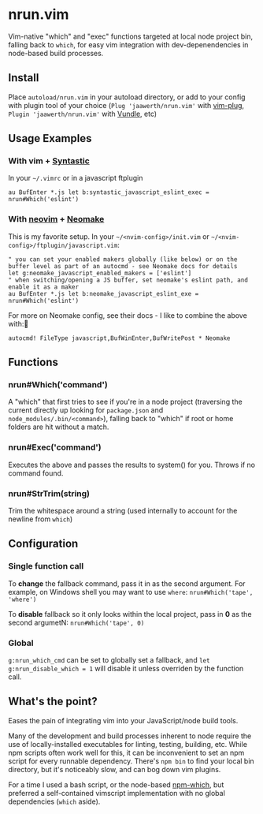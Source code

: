 # nrun.vim
Vim-native "which" and "exec" functions targeted at local node project bin, falling back to `which`, for easy vim integration with dev-depenendencies in node-based build processes.

## Install
Place `autoload/nrun.vim` in your autoload directory, or add to your config with plugin tool of your choice (`Plug 'jaawerth/nrun.vim'` with [vim-plug](https://github.com/junegunn/vim-plug), `Plugin 'jaawerth/nrun.vim'` with [Vundle](https://github.com/VundleVim/Vundle.vim), etc)

## Usage Examples

### With vim + [Syntastic](https://github.com/scrooloose/syntastic)
In your `~/.vimrc` or in a javascript ftplugin
```vim
au BufEnter *.js let b:syntastic_javascript_eslint_exec = nrun#Which('eslint')
```

### With [neovim](https://github.com/neovim/neovim) + [Neomake](https://github.com/benekastah/neomake)
This is my favorite setup. In your `~/<nvim-config>/init.vim` or `~/<nvim-config>/ftplugin/javascript.vim`:
```nvim
" you can set your enabled makers globally (like below) or on the buffer level as part of an autocmd - see Neomake docs for details
let g:neomake_javascript_enabled_makers = ['eslint']
" when switching/opening a JS buffer, set neomake's eslint path, and enable it as a maker
au BufEnter *.js let b:neomake_javascript_eslint_exe = nrun#Which('eslint')
```
For more on Neomake config, see their docs - I like to combine the above with:
```vimscript
autocmd! FileType javascript,BufWinEnter,BufWritePost * Neomake
```

## Functions
### nrun#Which('command')
A "which" that first tries to see if you're in a node project (traversing the current directly up looking for `package.json` and `node_modules/.bin/<command>`), falling back to "which" if root or home folders are hit without a match.

### nrun#Exec('command')
Executes the above and passes the results to system() for you. Throws if no command found.

### nrun#StrTrim(string)
Trim the whitespace around a string (used internally to account for the newline from `which`)

## Configuration
### Single function call
To **change** the fallback command, pass it in as the second argument. For example, on Windows shell you may want to use `where`: `nrun#Which('tape', 'where')`

To **disable** fallback so it only looks within the local project, pass in **0** as the second argumetN: `nrun#Which('tape', 0)`

### Global
`g:nrun_which_cmd` can be set to globally set a fallback, and `let g:nrun_disable_which = 1` will disable it unless overriden by the function call.

## What's the point?
Eases the pain of integrating vim into your JavaScript/node build tools.

Many of the development and build processes inherent to node require the use of locally-installed executables for linting, testing, building, etc. While npm scripts often work well for this, it can be inconvenient to set an npm script for every runnable dependency. There's `npm bin` to find your local bin directory, but it's noticeably slow, and can bog down vim plugins.

For a time I used a bash script, or the node-based [npm-which](https://www.npmjs.com/package/npm-which), but preferred a self-contained vimscript implementation with no global dependencies (`which` aside).
